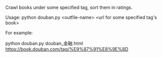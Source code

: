 Crawl books under some specified tag, sort them in ratings.

Usage: python douban.py \<outfile-name\> \<url for some specified tag's book\>

For example:

python douban.py douban_金融.html https://book.douban.com/tag/%E9%87%91%E8%9E%8D
